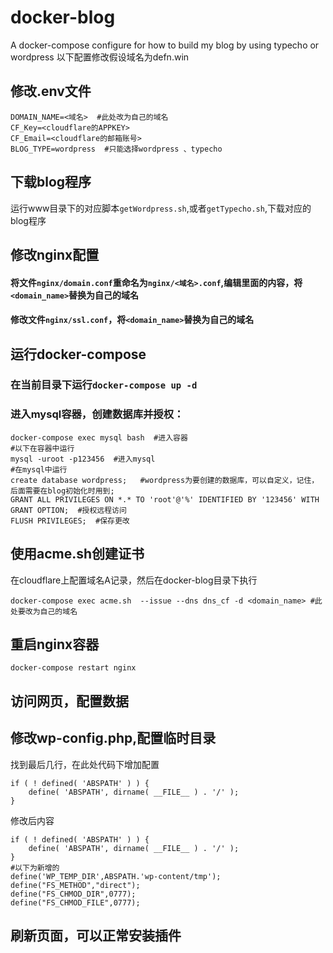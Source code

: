 # docker-blog
A docker-compose configure for how to build my blog by using typecho or wordpress
以下配置修改假设域名为defn.win


## 修改.env文件
```
DOMAIN_NAME=<域名>  #此处改为自己的域名
CF_Key=<cloudflare的APPKEY>
CF_Email=<cloudflare的邮箱账号>
BLOG_TYPE=wordpress  #只能选择wordpress 、typecho
```
## 下载blog程序
运行www目录下的对应脚本```getWordpress.sh```,或者```getTypecho.sh```,下载对应的blog程序

## 修改nginx配置
#### 将文件```nginx/domain.conf```重命名为```nginx/<域名>.conf```,编辑里面的内容，将```<domain_name>```替换为自己的域名
#### 修改文件```nginx/ssl.conf```，将```<domain_name>```替换为自己的域名

## 运行docker-compose
### 在当前目录下运行```docker-compose up -d```
### 进入mysql容器，创建数据库并授权：
```
docker-compose exec mysql bash  #进入容器
#以下在容器中运行
mysql -uroot -p123456  #进入mysql
#在mysql中运行
create database wordpress;   #wordpress为要创建的数据库，可以自定义，记住，后面需要在blog初始化时用到;
GRANT ALL PRIVILEGES ON *.* TO 'root'@'%' IDENTIFIED BY '123456' WITH GRANT OPTION;  #授权远程访问
FLUSH PRIVILEGES;  #保存更改
```
## 使用acme.sh创建证书
在cloudflare上配置域名A记录，然后在docker-blog目录下执行
```
docker-compose exec acme.sh  --issue --dns dns_cf -d <domain_name> #此处要改为自己的域名
```
## 重启nginx容器
```
docker-compose restart nginx  
```
## 访问网页，配置数据

## 修改wp-config.php,配置临时目录
找到最后几行，在此处代码下增加配置
```
if ( ! defined( 'ABSPATH' ) ) {
	define( 'ABSPATH', dirname( __FILE__ ) . '/' );
}
```
修改后内容
```
if ( ! defined( 'ABSPATH' ) ) {
	define( 'ABSPATH', dirname( __FILE__ ) . '/' );
}
#以下为新增的
define('WP_TEMP_DIR',ABSPATH.'wp-content/tmp');
define("FS_METHOD","direct");
define("FS_CHMOD_DIR",0777);
define("FS_CHMOD_FILE",0777);
```
## 刷新页面，可以正常安装插件 